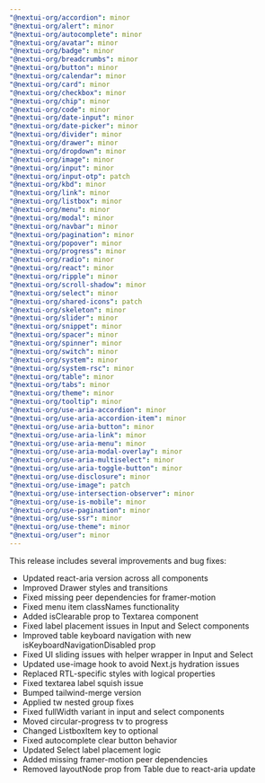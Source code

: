 ```yaml
---
"@nextui-org/accordion": minor
"@nextui-org/alert": minor
"@nextui-org/autocomplete": minor
"@nextui-org/avatar": minor
"@nextui-org/badge": minor
"@nextui-org/breadcrumbs": minor
"@nextui-org/button": minor
"@nextui-org/calendar": minor
"@nextui-org/card": minor
"@nextui-org/checkbox": minor
"@nextui-org/chip": minor
"@nextui-org/code": minor
"@nextui-org/date-input": minor
"@nextui-org/date-picker": minor
"@nextui-org/divider": minor
"@nextui-org/drawer": minor
"@nextui-org/dropdown": minor
"@nextui-org/image": minor
"@nextui-org/input": minor
"@nextui-org/input-otp": patch
"@nextui-org/kbd": minor
"@nextui-org/link": minor
"@nextui-org/listbox": minor
"@nextui-org/menu": minor
"@nextui-org/modal": minor
"@nextui-org/navbar": minor
"@nextui-org/pagination": minor
"@nextui-org/popover": minor
"@nextui-org/progress": minor
"@nextui-org/radio": minor
"@nextui-org/react": minor
"@nextui-org/ripple": minor
"@nextui-org/scroll-shadow": minor
"@nextui-org/select": minor
"@nextui-org/shared-icons": patch
"@nextui-org/skeleton": minor
"@nextui-org/slider": minor
"@nextui-org/snippet": minor
"@nextui-org/spacer": minor
"@nextui-org/spinner": minor
"@nextui-org/switch": minor
"@nextui-org/system": minor
"@nextui-org/system-rsc": minor
"@nextui-org/table": minor
"@nextui-org/tabs": minor
"@nextui-org/theme": minor
"@nextui-org/tooltip": minor
"@nextui-org/use-aria-accordion": minor
"@nextui-org/use-aria-accordion-item": minor
"@nextui-org/use-aria-button": minor
"@nextui-org/use-aria-link": minor
"@nextui-org/use-aria-menu": minor
"@nextui-org/use-aria-modal-overlay": minor
"@nextui-org/use-aria-multiselect": minor
"@nextui-org/use-aria-toggle-button": minor
"@nextui-org/use-disclosure": minor
"@nextui-org/use-image": patch
"@nextui-org/use-intersection-observer": minor
"@nextui-org/use-is-mobile": minor
"@nextui-org/use-pagination": minor
"@nextui-org/use-ssr": minor
"@nextui-org/use-theme": minor
"@nextui-org/user": minor
---
```


This release includes several improvements and bug fixes:

- Updated react-aria version across all components
- Improved Drawer styles and transitions
- Fixed missing peer dependencies for framer-motion
- Fixed menu item classNames functionality
- Added isClearable prop to Textarea component
- Fixed label placement issues in Input and Select components
- Improved table keyboard navigation with new isKeyboardNavigationDisabled prop
- Fixed UI sliding issues with helper wrapper in Input and Select
- Updated use-image hook to avoid Next.js hydration issues
- Replaced RTL-specific styles with logical properties
- Fixed textarea label squish issue
- Bumped tailwind-merge version
- Applied tw nested group fixes
- Fixed fullWidth variant in input and select components
- Moved circular-progress tv to progress
- Changed ListboxItem key to optional
- Fixed autocomplete clear button behavior
- Updated Select label placement logic
- Added missing framer-motion peer dependencies
- Removed layoutNode prop from Table due to react-aria update 